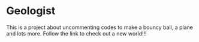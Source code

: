# Geologist
This is a project about uncommenting codes to make a bouncy ball, a plane and lots more. Follow the link to check out a new world!!!
